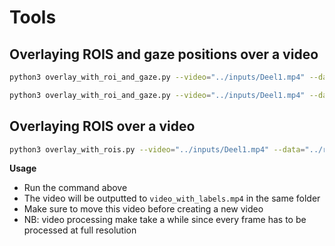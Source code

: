 # Tools

## Overlaying ROIS and gaze positions over a video

```bash
python3 overlay_with_roi_and_gaze.py --video="../inputs/Deel1.mp4" --data="../rois/deel1.csv" --gazedata="../../pilot-data/P-022/Deel1/merged_surfaces.csv" --start_frame=1000

python3 overlay_with_roi_and_gaze.py --video="../inputs/Deel1.mp4" --data="../rois/deel1.csv" --participant="../../pilot-data/P-022/Deel1" --start_frame=1000
```

## Overlaying ROIS over a video

```bash
python3 overlay_with_rois.py --video="../inputs/Deel1.mp4" --data="../rois/deel1.csv" --start_frame=1000
```

**Usage**

- Run the command above
- The video will be outputted to `video_with_labels.mp4` in the same folder
- Make sure to move this video before creating a new video
- NB: video processing make take a while since every frame has to be processed at full resolution

